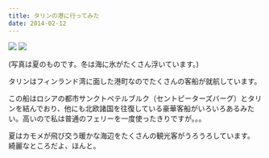```yaml
---
title: タリンの港に行ってみた
date: 2014-02-12
---
```


![](https://img.xar.sh/20899038469_e1ee484ca0_b.jpg)
![](https://img.xar.sh/10876685374_0fe12a3875_k.jpg)

(写真は夏のものです。冬は海に氷がたくさん浮いています。)

タリンはフィンランド湾に面した港町なのでたくさんの客船が就航しています。

この船はロシアの都市サンクトペテルブルク（セントピーターズバーグ）とタリンを結んでおり、他にも北欧諸国を往復している豪華客船がいろいろあるみたい。高いので私は普通のフェリーを一度使ったきりですが。。。

夏はカモメが飛び交う暖かな海辺をたくさんの観光客がうろうろしています。
綺麗なところだよ、ほんと。
